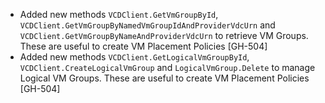 * Added new methods `VCDClient.GetVmGroupById`, `VCDClient.GetVmGroupByNamedVmGroupIdAndProviderVdcUrn` and `VCDClient.GetVmGroupByNameAndProviderVdcUrn` to retrieve VM Groups. These are useful to create VM Placement Policies [GH-504]
* Added new methods `VCDClient.GetLogicalVmGroupById`, `VCDClient.CreateLogicalVmGroup` and `LogicalVmGroup.Delete` to manage Logical VM Groups. These are useful to create VM Placement Policies [GH-504]
